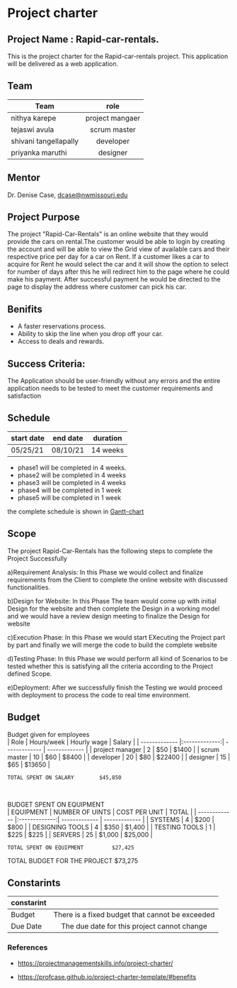 
# Project charter
## Project Name :  Rapid-car-rentals.
This is the project charter for the Rapid-car-rentals project. This application will be delivered as a web application. 

## Team
|     Team              | role          | 
| -------------         |:-------------:|
| nithya karepe         | project mangaer | 
|tejaswi avula          | scrum master   | 
| shivani tangellapally | developer     |  
| priyanka maruthi      |  designer |

## Mentor

Dr. Denise Case, dcase@nwmissouri.edu

## Project Purpose

The project "Rapid-Car-Rentals" is an online website that they would provide the cars on rental.The customer would be able to login by creating the account and will be able to view the Grid view of available cars and their respective price per day for a car on Rent.
If a customer likes a car to acquire for Rent he would select the car and it will show the option to select for number of days after this he will redirect him to the page where he could make his payment.
After successful payment he would be directed to the page to display the address where customer can pick his car.

## Benifits
* A faster reservations process.
*   Ability to skip the line when you drop off your car.
*   Access to deals and rewards.
  
 ## Success Criteria:
The Application should be user-friendly without any errors and the entire application needs to be tested to meet the customer requirements and satisfaction

## Schedule 
|     start date              | end date           |   duration    |
| -------------         |:-------------:|    -------------   |
| 05/25/21         | 08/10/21 |      14 weeks          |

* phase1 will be completed in 4 weeks.
* phase2 will be completed in 4 weeks
* phase3 will be completed in 4 weeks
* phase4 will be completed in 1 week
* phase5 will be completed in 1 week

the complete schedule is shown in [Gantt-chart](https://github.com/KarepeN/pm-s04-g01-project/blob/main/WBS/wbs.PNG)   

## Scope
The project Rapid-Car-Rentals has the following steps to complete the Project Successfully

a)Requirement Analysis: In this Phase we would collect and finalize requirements from the Client to complete the online website with discussed functionalities.

b)Design for Website: In this Phase The team would come up with initial Design for the website and then complete the Design in a working model and we would have a review design meeting to finalize the Design for website

c)Execution Phase: In this Phase we would start EXecuting the Project part by part and finally we will merge the code to build the complete website

d)Testing Phase: In this Phase we would perform all kind of Scenarios to be tested whether this is satisfying all the criteria according to the Project defined Scope.

e)Deployment: After we successfully finish the Testing we would proceed with deployment to process the code to real time environment.

## Budget
Budget given for employees 
<br>
|    Role    |      Hours/week     |    Hourly wage    |     Salary     |
| -------------         |:-------------:|    ------------- | ------------- |
| project manager         |   2   |    $50   |    $1400  |
| scrum master         |    10    |    $60    |   $8400   | 
| developer         |     20     |    $80     |        $22400    |
| designer         |      15     |    $65     |    $13650    |


	TOTAL SPENT ON SALARY		 $45,850 	

<br>

BUDGET SPENT ON EQUIPMENT
<br>
|    EQUIPMENT    |     NUMBER OF UINTS     |    COST PER UNIT    |     TOTAL     |
| -------------         |:-------------:|    ------------- | ------------- |
| SYSTEMS         |   4   |    $200   |    $800   |
| DESIGNING TOOLS        |    4    |    $350    |   $1,400   | 
| TESTING TOOLS         |     1     |    $225     |        $225    |
| SERVERS         |      25     |    $1,000     |    $25,000    |

			
	TOTAL SPENT ON EQUIPMENT		 $27,425 
			
			
TOTAL BUDGET FOR THE PROJECT 			 $73,275 

## Constarints

   
   |    constarint    |          | 
  | -------------         |:-------------:| 
 |       Budget     |       There is a fixed budget that cannot be exceeded      |
  |       Due Date     |     The due date for this project cannot change       |
 
 
### References
  -  https://projectmanagementskills.info/project-charter/
   
  - https://profcase.github.io/project-charter-template/#benefits
